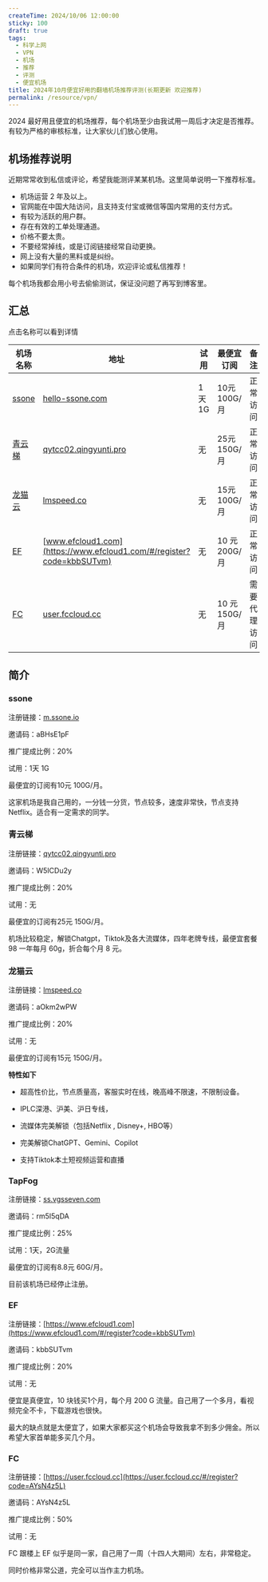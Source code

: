```yaml
---
createTime: 2024/10/06 12:00:00
sticky: 100
draft: true
tags:
  - 科学上网
  - VPN
  - 机场
  - 推荐
  - 评测
  - 便宜机场
title: 2024年10月便宜好用的翻墙机场推荐评测(长期更新 欢迎推荐)
permalink: /resource/vpn/
---
```


2024 最好用且便宜的机场推荐，每个机场至少由我试用一周后才决定是否推荐。 有较为严格的审核标准，让大家伙儿们放心使用。

<!-- more -->

## 机场推荐说明

近期常常收到私信或评论，希望我能测评某某机场。这里简单说明一下推荐标准。

- 机场运营 2 年及以上。
- 官网能在中国大陆访问，且支持支付宝或微信等国内常用的支付方式。
- 有较为活跃的用户群。
- 存在有效的工单处理通道。
- 价格不要太贵。
- 不要经常掉线，或是订阅链接经常自动更换。
- 网上没有大量的黑料或是纠纷。
- 如果同学们有符合条件的机场，欢迎评论或私信推荐！

每个机场我都会用小号去偷偷测试，保证没问题了再写到博客里。

## 汇总

点击名称可以看到详情

|机场名称|地址|试用|最便宜订阅|备注|
|---|---|---|--|---|
|[ssone](#ssone)|[hello-ssone.com](https://hello-ssone.com/register?aff=aBHsE1pF)| 1天 1G |10元 100G/月|正常访问|
|[青云梯](#青云梯)|[qytcc02.qingyunti.pro](https://qytcc02.qingyunti.pro/register?aff=W5ICDu2y)| 无 |25元 150G/月|正常访问|
|[龙猫云](#龙猫云)|[lmspeed.co](https://ermaozi01.lmvipaff.com/register?aff=aOkm2wPW)| 无 |15元 100G/月|正常访问|
|[EF](#ef)|[www.efcloud1.com](https://www.efcloud1.com/#/register?code=kbbSUTvm)|无|10 元 200G/月|正常访问|
|[FC](#fc)|[user.fccloud.cc](https://user.fccloud.cc/#/register?code=AYsN4z5L)|无|10 元 150G/月|需要代理访问|

## 简介

### ssone

注册链接：[m.ssone.io](https://hello-ssone.com/register?aff=aBHsE1pF)

邀请码：aBHsE1pF

推广提成比例：20%

试用：1天 1G

最便宜的订阅有10元 100G/月。

这家机场是我自己用的，一分钱一分货，节点较多，速度非常快，节点支持 Netflix。适合有一定需求的同学。

### 青云梯

注册链接：[qytcc02.qingyunti.pro](https://qytcc02.qingyunti.pro/register?aff=W5ICDu2y)

邀请码：W5ICDu2y

推广提成比例：20%

试用：无

最便宜的订阅有25元 150G/月。

机场比较稳定，解锁Chatgpt，Tiktok及各大流媒体，四年老牌专线，最便宜套餐 98 一年每月 60g，折合每个月 8 元。

### 龙猫云

注册链接：[lmspeed.co](https://ermaozi01.lmvipaff.com/register?aff=aOkm2wPW)

邀请码：aOkm2wPW

推广提成比例：20%

试用：无

最便宜的订阅有15元 150G/月。

**特性如下**

- 超高性价比，节点质量高，客服实时在线，晚高峰不限速，不限制设备。

- IPLC深港、沪美、沪日专线，

- 流媒体完美解锁（包括Netflix , Disney+, HBO等）

- 完美解锁ChatGPT、Gemini、Copilot

- 支持Tiktok本土短视频运营和直播

### TapFog

注册链接：[ss.vgsseven.com](https://ss.vgsseven.com/#/register?code=rm5I5qDA)

邀请码：rm5I5qDA

推广提成比例：25%

试用：1天，2G流量

最便宜的订阅有8.8元 60G/月。

目前该机场已经停止注册。

### EF

注册链接：[https://www.efcloud1.com](https://www.efcloud1.com/#/register?code=kbbSUTvm)

邀请码：kbbSUTvm

推广提成比例：20%

试用：无

便宜是真便宜，10 块钱买1个月，每个月 200 G 流量。自己用了一个多月，看视频完全不卡，下载游戏也很快。

最大的缺点就是太便宜了，如果大家都买这个机场会导致我拿不到多少佣金。所以希望大家首单能多买几个月。

### FC

注册链接：[https://user.fccloud.cc](https://user.fccloud.cc/#/register?code=AYsN4z5L)

邀请码：AYsN4z5L

推广提成比例：50%

试用：无

FC 跟楼上 EF 似乎是同一家，自己用了一周（十四人大期间）左右，非常稳定。

同时价格非常公道，完全可以当作主力机场。
